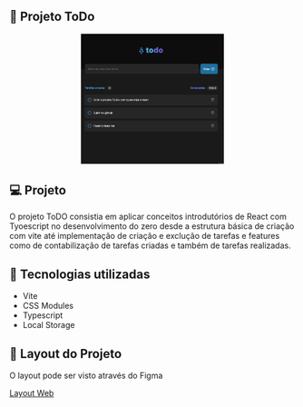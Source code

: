 ## 📝 Projeto ToDo

<div align="center">
<img alt="Capa do projeto" src="public/todo.gif" width="50%">
</div>

## 💻 Projeto
O projeto ToDO consistia em aplicar conceitos introdutórios de React com Tyoescript no desenvolvimento do zero desde a estrutura básica de criação com vite até 
implementação de criação e exclução de tarefas e features como de contabilização de tarefas criadas e também de tarefas realizadas.

## 🚀 Tecnologias utilizadas

<ul>
  <li>Vite</li>
  <li>CSS Modules</li>
  <li>Typescript</li>
  <li>Local Storage</li>
</ul>

## 🔖 Layout do Projeto

O layout pode ser visto através do Figma

[Layout Web](https://www.figma.com/file/0n0zDN7zbzhRbaEO74Xesx/ToDo-List/duplicate)
